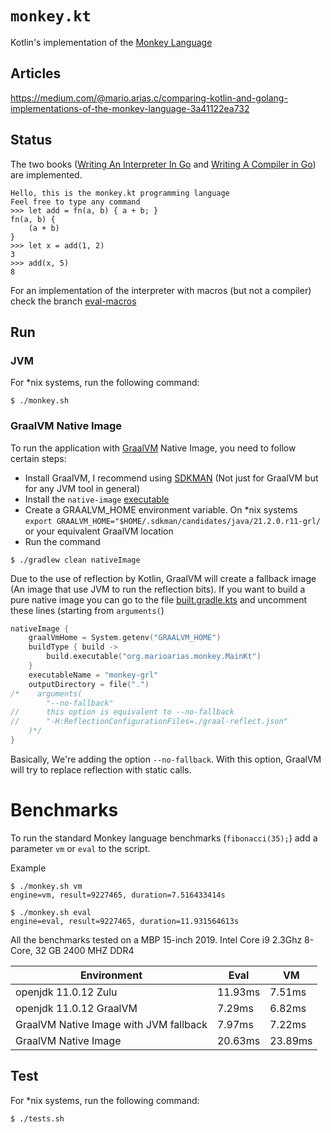 # `monkey.kt`

Kotlin's implementation of the [Monkey Language](https://monkeylang.org/)

## Articles

https://medium.com/@mario.arias.c/comparing-kotlin-and-golang-implementations-of-the-monkey-language-3a41122ea732

## Status

The two books ([Writing An Interpreter In Go](https://interpreterbook.com/) and [Writing A Compiler in Go](https://compilerbook.com/)) are implemented.

```text
Hello, this is the monkey.kt programming language
Feel free to type any command
>>> let add = fn(a, b) { a + b; }
fn(a, b) {
    (a + b)
}
>>> let x = add(1, 2)
3
>>> add(x, 5)
8
```

For an implementation of the interpreter with macros (but not a compiler) check the branch [eval-macros](https://github.com/MarioAriasC/monkey.kt/tree/eval-macros)
    
## Run
                                                  
### JVM

For *nix systems, run the following command:

```shell
$ ./monkey.sh
```

### GraalVM Native Image

To run the application with [GraalVM](https://www.graalvm.org/) Native Image, you need to follow certain steps:

 - Install GraalVM, I recommend using [SDKMAN](https://sdkman.io/) (Not just for GraalVM but for any JVM tool in general)
 - Install the `native-image` [executable](https://www.graalvm.org/reference-manual/native-image/#install-native-image) 
 - Create a GRAALVM_HOME environment variable. On *nix systems `export GRAALVM_HOME="$HOME/.sdkman/candidates/java/21.2.0.r11-grl/` or your equivalent GraalVM location
 - Run the command
```shell
$ ./gradlew clean nativeImage
```

Due to the use of reflection by Kotlin, GraalVM will create a fallback image (An image that use JVM to run the reflection bits).
If you want to build a pure native image you can go to the file [built.gradle.kts](build.gradle.kts) and uncomment these lines (starting from `arguments(`)

```kotlin
nativeImage {
    graalVmHome = System.getenv("GRAALVM_HOME")
    buildType { build ->
        build.executable("org.marioarias.monkey.MainKt")
    }
    executableName = "monkey-grl"
    outputDirectory = file(".")
/*    arguments(
        "--no-fallback"
//      this option is equivalent to --no-fallback        
//      "-H:ReflectionConfigurationFiles=./graal-reflect.json" 
    )*/
}
```

Basically, We're adding the option `--no-fallback`. With this option, GraalVM will try to replace reflection with static calls.

# Benchmarks

To run the standard Monkey language benchmarks (`fibonacci(35);`) add a parameter `vm` or `eval` to the script.

Example

```shell
$ ./monkey.sh vm
engine=vm, result=9227465, duration=7.516433414s
```

```shell
$ ./monkey.sh eval
engine=eval, result=9227465, duration=11.931564613s
```
 
All the benchmarks tested on a MBP 15-inch 2019. Intel Core i9 2.3Ghz 8-Core, 32 GB 2400 MHZ DDR4
 
| Environment | Eval | VM |
|---|---|---|
|openjdk 11.0.12 Zulu| 11.93ms | 7.51ms |
|openjdk 11.0.12 GraalVM| 7.29ms | 6.82ms |
|GraalVM Native Image with JVM fallback| 7.97ms | 7.22ms |
|GraalVM Native Image | 20.63ms | 23.89ms |



## Test

For *nix systems, run the following command:

```shell
$ ./tests.sh
```